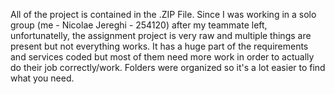 All of the project is contained in the .ZIP File. Since I was working in a solo group (me - Nicolae Jereghi - 254120) after my teammate left, unfortunatelly, the assignment project is very raw and multiple things are present but not everything works. It has a huge part of the requirements and services coded but most of them need more work in order to actually do their job correctly/work. Folders were organized so it's a lot easier to find what you need.
